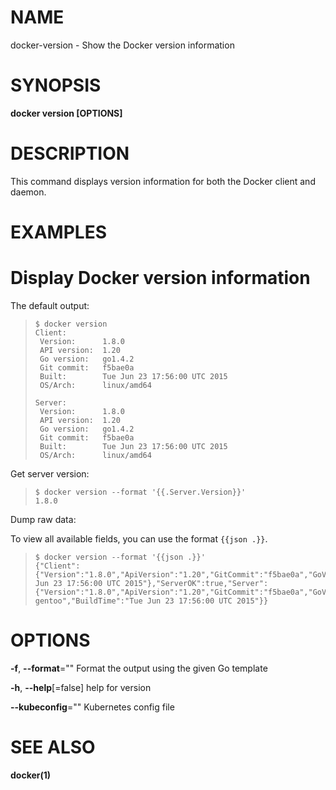 # NAME

docker-version - Show the Docker version information

# SYNOPSIS

**docker version \[OPTIONS\]**

# DESCRIPTION

This command displays version information for both the Docker client and daemon.

# EXAMPLES

# Display Docker version information

The default output:

>     $ docker version
>     Client:
>      Version:      1.8.0
>      API version:  1.20
>      Go version:   go1.4.2
>      Git commit:   f5bae0a
>      Built:        Tue Jun 23 17:56:00 UTC 2015
>      OS/Arch:      linux/amd64
>
>     Server:
>      Version:      1.8.0
>      API version:  1.20
>      Go version:   go1.4.2
>      Git commit:   f5bae0a
>      Built:        Tue Jun 23 17:56:00 UTC 2015
>      OS/Arch:      linux/amd64

Get server version:

>     $ docker version --format '{{.Server.Version}}'
>     1.8.0

Dump raw data:

To view all available fields, you can use the format `{{json .}}`.

>     $ docker version --format '{{json .}}'
>     {"Client":{"Version":"1.8.0","ApiVersion":"1.20","GitCommit":"f5bae0a","GoVersion":"go1.4.2","Os":"linux","Arch":"amd64","BuildTime":"Tue Jun 23 17:56:00 UTC 2015"},"ServerOK":true,"Server":{"Version":"1.8.0","ApiVersion":"1.20","GitCommit":"f5bae0a","GoVersion":"go1.4.2","Os":"linux","Arch":"amd64","KernelVersion":"3.13.2-gentoo","BuildTime":"Tue Jun 23 17:56:00 UTC 2015"}}

# OPTIONS

**-f**, **--format**="" Format the output using the given Go template

**-h**, **--help**\[=false\] help for version

**--kubeconfig**="" Kubernetes config file

# SEE ALSO

**docker(1)**
